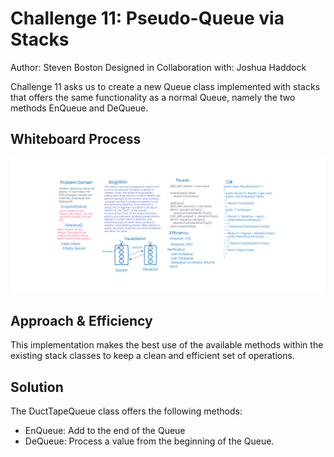 # Challenge 11: Pseudo-Queue via Stacks

Author: Steven Boston
Designed in Collaboration with: Joshua Haddock

Challenge 11 asks us to create a new Queue class implemented with stacks that offers the same functionality as a normal Queue, namely the two methods EnQueue and DeQueue.

## Whiteboard Process

![C11Whiteboard](C11Whiteboard.png)

## Approach & Efficiency

This implementation makes the best use of the available methods within the existing stack classes to keep a clean and efficient set of operations.

## Solution

The DuctTapeQueue class offers the following methods:

- EnQueue: Add to the end of the Queue
- DeQueue: Process a value from the beginning of the Queue.
